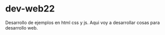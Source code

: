 # dev-web22
Desarrollo de ejemplos en html css y js.
Aqui voy  a  desarrollar cosas para desarrollo web.
